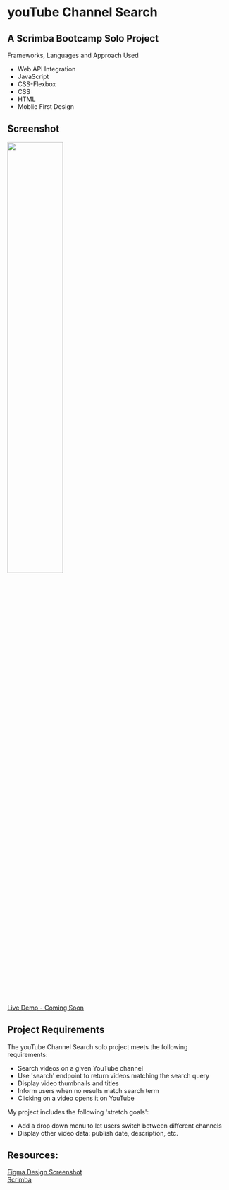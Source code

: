# youTube Channel Search

## A Scrimba Bootcamp Solo Project
Frameworks, Languages and Approach Used
<ul>
<li>Web API Integration</li>
<li>JavaScript</li>
<li>CSS-Flexbox</li>
<li>CSS</li>
<li>HTML</li>
<li>Moblie First Design</li>
</ul>

## Screenshot
<img src="" width=50% height=50%><br>
[Live Demo - Coming Soon]()
 
## Project Requirements
 The youTube Channel Search solo project meets the following requirements:
 <ul>
 <li>Search videos on a given YouTube channel</li>
 <li>Use 'search' endpoint to return videos matching the search query</li>
 <li>Display video thumbnails and titles</li>
 <li>Inform users when no results match search term</li>
 <li>Clicking on a video opens it on YouTube</li>
 </ul>
 
 My project includes the following 'stretch goals':
 <ul>
<li>Add a drop down menu to let users switch between different channels</li>
<li>Display other video data: publish date, description, etc.</li>
</ul>
 
## Resources:
  [Figma Design Screenshot](https://github.com/famanakis/Scrimba/blob/main/m09-solo-youTube-channel-search/assets/figma-design.png)<br>
 [Scrimba](https://scrimba.com/)

